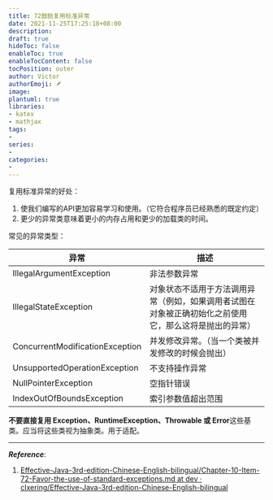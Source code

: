 ```yaml
---
title: 72鼓励复用标准异常
date: 2021-11-25T17:25:18+08:00
description:
draft: true
hideToc: false
enableToc: true
enableTocContent: false
tocPosition: outer
author: Victor
authorEmoji: 🪶
image:
plantuml: true
libraries:
- katex
- mathjax
tags:
-
series:
-
categories:
-
---
```








复用标准异常的好处：

1. 使我们编写的API更加容易学习和使用。（它符合程序员已经熟悉的既定约定）
2. 更少的异常类意味着更小的内存占用和更少的加载类的时间。



常见的异常类型：

| 异常                            | 描述                                                         |
| ------------------------------- | ------------------------------------------------------------ |
| IllegalArgumentException        | 非法参数异常                                                 |
| IllegalStateException           | 对象状态不适用于方法调用异常（例如，如果调用者试图在对象被正确初始化之前使用它，那么这将是抛出的异常） |
| ConcurrentModificationException | 并发修改异常。（当一个类被并发修改的时候会抛出）             |
| UnsupportedOperationException   | 不支持操作异常                                               |
| NullPointerException            | 空指针错误                                                   |
| IndexOutOfBoundsException       | 索引参数值超出范围                                           |



**不要直接复用 Exception、RuntimeException、Throwable 或 Error**这些基类。应当将这些类视为抽象类。用于适配。





---

***Reference***:

1. [Effective-Java-3rd-edition-Chinese-English-bilingual/Chapter-10-Item-72-Favor-the-use-of-standard-exceptions.md at dev · clxering/Effective-Java-3rd-edition-Chinese-English-bilingual](https://github.com/clxering/Effective-Java-3rd-edition-Chinese-English-bilingual/blob/dev/Chapter-10/Chapter-10-Item-72-Favor-the-use-of-standard-exceptions.md)
